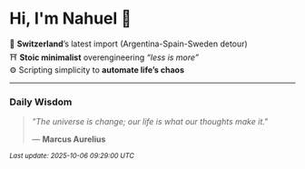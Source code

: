 # Hi, I'm Nahuel :tiger:

📍 **Switzerland**’s latest import (Argentina-Spain-Sweden detour)  
⛩️ **Stoic minimalist** overengineering *“less is more”*  
⚙️ Scripting simplicity to **automate life’s chaos**

---

### Daily Wisdom
> _"The universe is change; our life is what our thoughts make it."_  
>
> — **Marcus Aurelius**

<sub>*Last update: 2025-10-06 09:29:00 UTC*</sub>

